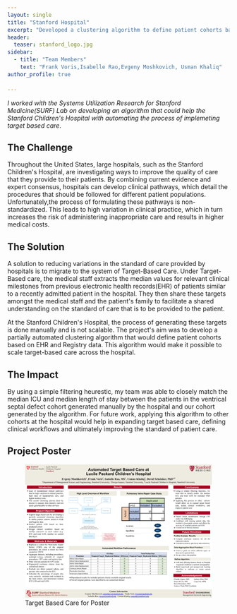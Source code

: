 ```yaml
---
layout: single
title: "Stanford Hospital"
excerpt: "Developed a clustering algorithm to define patient cohorts based on EHR and Registry data."
header:
  teaser: stanford_logo.jpg
sidebar:
  - title: "Team Members"
    text: "Frank Voris,Isabelle Rao,Evgeny Moshkovich, Usman Khaliq"
author_profile: true

---
```


*I worked with the Systems Utilization Research for Stanford Medicine(SURF) Lab on developing
an algorithm that could help the Stanford Children's Hospital with automating the process of implemeting target based care*.

## The Challenge
Throughout the United States, large hospitals, such as the Stanford Children's Hospital, are investigating ways to
improve the quality of care that they provide to their patients. By combining current evidence and expert consensus,
hospitals can develop clinical pathways, which detail the procedures that should be followed for different
patient populations.
Unfortunately,the process of formulating these pathways is non-standardized. This leads to high variation in clinical
practice, which in turn increases the risk of administering inappropriate care and results in higher medical costs.

## The Solution
A solution to reducing variations in the standard of care provided by hospitals is to migrate to the system of Target-Based Care. Under Target-Based care, the medical staff extracts the median values for relevant clinical milestones from previous electronic health records(EHR) of patients similar to a recently admitted patient in the hospital. They then share these targets amongst the medical staff and the patient's family to facilitate a shared
understanding on the standard of care that is to be provided to the patient.

At the Stanford Children's Hospital, the process of generating these targets is done manually and is not scalable.
The project's aim was to develop a partially automated clustering algorithm that would define patient cohorts based on EHR and Registry data. This algorithm would make it possible to scale target-based care across the hospital.

## The Impact
By using a simple filtering heurestic, my team was able to closely match the median ICU and median length of stay between the patients in the ventrical septal defect cohort generated manually by the hospital and our cohort generated by the algorithm.
For future work, applying this algorithm to other cohorts at the hospital would help in expanding target
based care, defining clinical workflows and ultimately improving the standard of patient care.

## Project Poster

<figure>
<a href="/pdfs/surf.pdf" target="_blank">
  <img src="/images/tbc/tbc1.png" alt="Target Based Care Poster">
</a>
  <figcaption>Target Based Care for Poster</figcaption>
</figure>


